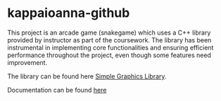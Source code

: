 # kappaioanna-github

This project is an arcade game (snakegame) which uses a C++ library provided by instructor as part of the coursework. The library has been instrumental in implementing core functionalities and ensuring efficient performance throughout the project, even though some features need improvement.

The library can be found here [Simple Graphics Library](https://github.com/cgaueb/sgg).

Documentation can be found [here](https://cgaueb.github.io/sgg/index.html)

